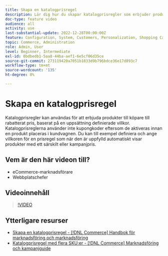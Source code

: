 ```yaml
---
title: Skapa en katalogprisregel
description: Lär dig hur du skapar katalogprisregler som erbjuder produkter till köpare till ett rabatterat pris baserat på en uppsättning definierade villkor.
doc-type: feature video
audience: all
activity: use
last-substantial-update: 2022-12-28T00:00:00Z
feature: Configuration, System, Customers, Personalization, Shopping Cart, Price Rules
topic: Commerce, Administration
role: Admin, User
level: Beginner, Intermediate
exl-id: 0bdbedb1-5aa8-44ba-aef1-6e5cf06d35ce
source-git-commit: 273119420a7051b1833d9b796bdce36e17d893c7
workflow-type: tm+mt
source-wordcount: '135'
ht-degree: 0%

---
```


# Skapa en katalogprisregel

Katalogprisregler kan användas för att erbjuda produkter till köpare till rabatterat pris, baserat på en uppsättning definierade villkor. Katalogprisreglerna använder inte kupongkoder eftersom de aktiveras innan en produkt placeras i kundvagnen. Du kan till exempel definiera och ange villkoren för en prisregel som när den är uppfylld automatiskt visar produkter med ett särskilt eller kampanjpris.

## Vem är den här videon till?

- eCommerce-marknadsförare
- Webbplatschefer

## Videoinnehåll

>[!VIDEO](https://video.tv.adobe.com/v/343834?quality=12&learn=on)

## Ytterligare resurser

- [Skapa en katalogprisregel - [!DNL Commerce] Handbok för marknadsföring och marknadsföring](https://experienceleague.adobe.com/docs/commerce-admin/marketing/promotions/catalog-rules/price-rules-catalog-create.html)
- [Katalogprisregel med flera SKU:er - [!DNL Commerce] Marknadsföring och kampanjguide](https://experienceleague.adobe.com/docs/commerce-admin/marketing/promotions/catalog-rules/price-rule-multiple-sku.html)
